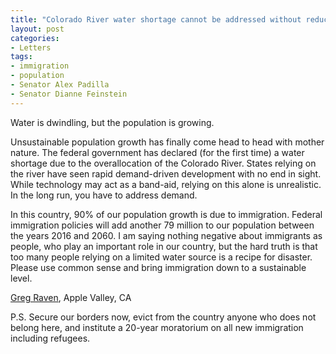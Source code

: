 ```yaml
---
title: "Colorado River water shortage cannot be addressed without reducing population growth"
layout: post
categories:
- Letters
tags:
- immigration
- population
- Senator Alex Padilla
- Senator Dianne Feinstein
---
```


Water is dwindling, but the population is growing.

Unsustainable population growth has finally come head to head with mother nature. The federal government has declared (for the first time) a water shortage due to the overallocation of the Colorado River. States relying on the river have seen rapid demand-driven development with no end in sight. While technology may act as a band-aid, relying on this alone is unrealistic. In the long run, you have to address demand.

In this country, 90% of our population growth is due to immigration. Federal immigration policies will add another 79 million to our population between the years 2016 and 2060. I am saying nothing negative about immigrants as people, who play an important role in our country, but the hard truth is that too many people relying on a limited water source is a recipe for disaster. Please use common sense and bring immigration down to a sustainable level.

[Greg Raven](https://www.gregraven.org/), Apple Valley, CA

P.S. Secure our borders now, evict from the country anyone who does not belong here, and institute a 20-year moratorium on all new immigration including refugees.